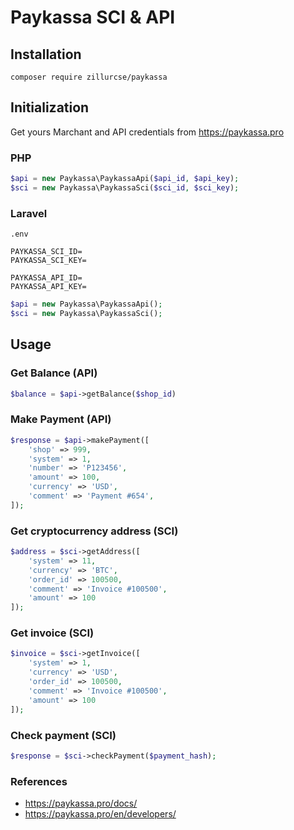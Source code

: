 # Paykassa SCI & API

## Installation

```
composer require zillurcse/paykassa
```

## Initialization

Get yours Marchant and API credentials from https://paykassa.pro

### PHP

```php
$api = new Paykassa\PaykassaApi($api_id, $api_key);
$sci = new Paykassa\PaykassaSci($sci_id, $sci_key);
```

### Laravel 
```
.env

PAYKASSA_SCI_ID=
PAYKASSA_SCI_KEY=

PAYKASSA_API_ID=
PAYKASSA_API_KEY=
```

```php
$api = new Paykassa\PaykassaApi();
$sci = new Paykassa\PaykassaSci();
```

## Usage

### Get Balance (API)

```php
$balance = $api->getBalance($shop_id)
```

### Make Payment (API)

```php
$response = $api->makePayment([
    'shop' => 999,
    'system' => 1,
    'number' => 'P123456',
    'amount' => 100,
    'currency' => 'USD',
    'comment' => 'Payment #654',
]);
```

### Get cryptocurrency address (SCI)

```php
$address = $sci->getAddress([
    'system' => 11,
    'currency' => 'BTC',
    'order_id' => 100500,
    'comment' => 'Invoice #100500',
    'amount' => 100
]);
```

### Get invoice (SCI)

```php
$invoice = $sci->getInvoice([
    'system' => 1,
    'currency' => 'USD',
    'order_id' => 100500,
    'comment' => 'Invoice #100500',
    'amount' => 100
]);
```

### Check payment (SCI)

```php
$response = $sci->checkPayment($payment_hash);
```

### References
- https://paykassa.pro/docs/
- https://paykassa.pro/en/developers/
